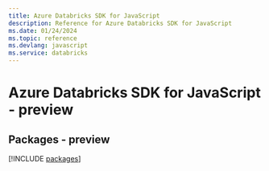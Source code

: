```yaml
---
title: Azure Databricks SDK for JavaScript
description: Reference for Azure Databricks SDK for JavaScript
ms.date: 01/24/2024
ms.topic: reference
ms.devlang: javascript
ms.service: databricks
---
```

# Azure Databricks SDK for JavaScript - preview
## Packages - preview
[!INCLUDE [packages](databricks-index.md)]